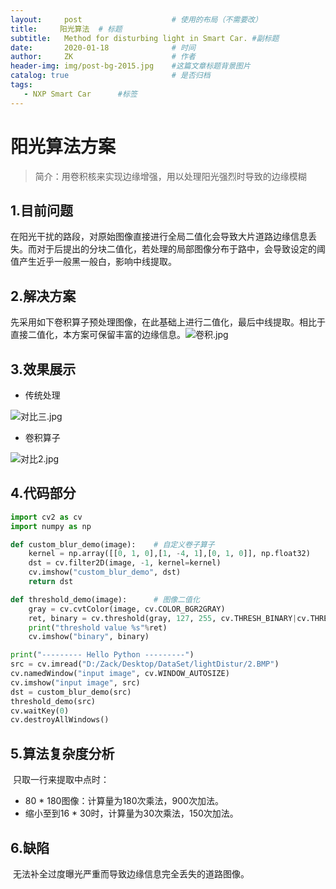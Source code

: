 ```yaml
---
layout:     post                    # 使用的布局（不需要改）
title:     阳光算法  # 标题 
subtitle:   Method for disturbing light in Smart Car. #副标题
date:       2020-01-18              # 时间
author:     ZK                      # 作者
header-img: img/post-bg-2015.jpg    #这篇文章标题背景图片
catalog: true                       # 是否归档
tags:
   - NXP Smart Car   	#标签
---
```


# 阳光算法方案

> 简介：用卷积核来实现边缘增强，用以处理阳光强烈时导致的边缘模糊

## 1.目前问题

​		在阳光干扰的路段，对原始图像直接进行全局二值化会导致大片道路边缘信息丢失。而对于后提出的分块二值化，若处理的局部图像分布于路中，会导致设定的阈值产生近乎一般黑一般白，影响中线提取。

## 2.解决方案

​		先采用如下卷积算子预处理图像，在此基础上进行二值化，最后中线提取。相比于直接二值化，本方案可保留丰富的边缘信息。![卷积.jpg](https://i.loli.net/2020/01/28/yqcUtmAHxDdGYNF.jpg)

## 3.效果展示

* 传统处理

![对比三.jpg](https://i.loli.net/2020/01/28/XNVtnJG6bivfO7l.jpg)

* 卷积算子

![对比2.jpg](https://i.loli.net/2020/01/28/249g8Ut6FIcQGCn.jpg)



## 4.代码部分

```python
import cv2 as cv
import numpy as np

def custom_blur_demo(image):	# 自定义卷子算子
    kernel = np.array([[0, 1, 0],[1, -4, 1],[0, 1, 0]], np.float32)
    dst = cv.filter2D(image, -1, kernel=kernel)
    cv.imshow("custom_blur_demo", dst)
    return dst

def threshold_demo(image):		# 图像二值化
    gray = cv.cvtColor(image, cv.COLOR_BGR2GRAY)
    ret, binary = cv.threshold(gray, 127, 255, cv.THRESH_BINARY|cv.THRESH_OTSU)
    print("threshold value %s"%ret)
    cv.imshow("binary", binary)

print("--------- Hello Python ---------")
src = cv.imread("D:/Zack/Desktop/DataSet/lightDistur/2.BMP")
cv.namedWindow("input image", cv.WINDOW_AUTOSIZE)
cv.imshow("input image", src)
dst = custom_blur_demo(src)
threshold_demo(src)
cv.waitKey(0)
cv.destroyAllWindows()
```

## 5.算法复杂度分析

​		只取一行来提取中点时：

* 80 * 180图像：计算量为180次乘法，900次加法。
* 缩小至到16 * 30时，计算量为30次乘法，150次加法。

## 6.缺陷

​		无法补全过度曝光严重而导致边缘信息完全丢失的道路图像。
